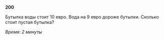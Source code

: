 **200**

Бутылка воды стоит 10 евро. Вода на 9 евро дороже бутылки.
Сколько стоит пустая бутылка?

_Время: 2 минуты_
